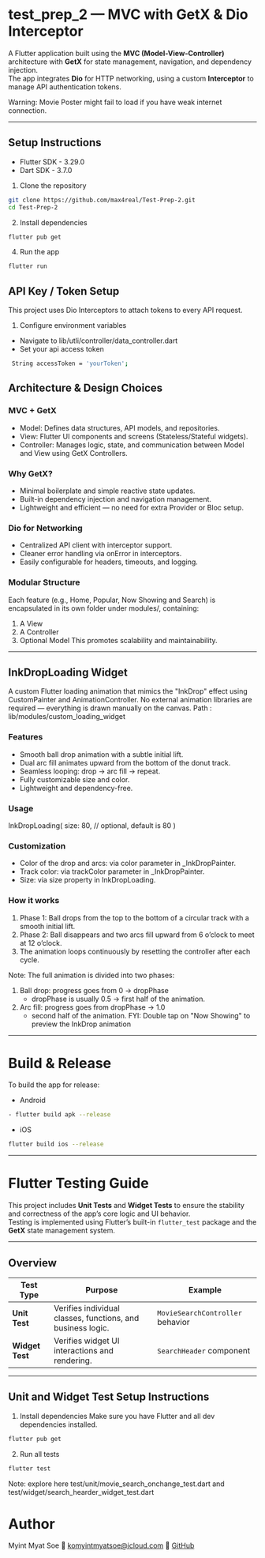 # test_prep_2 — MVC with GetX & Dio Interceptor

A Flutter application built using the **MVC (Model-View-Controller)** architecture with **GetX** for state management, navigation, and dependency injection.  
The app integrates **Dio** for HTTP networking, using a custom **Interceptor** to manage API authentication tokens.

Warning: Movie Poster might fail to load if you have weak internet connection.

---

## Setup Instructions

- Flutter SDK - 3.29.0 
- Dart SDK - 3.7.0 

1. Clone the repository
```bash
git clone https://github.com/max4real/Test-Prep-2.git
cd Test-Prep-2
```
2. Install dependencies
```bash
flutter pub get
```

4. Run the app
```bash
flutter run
```

## API Key / Token Setup
This project uses Dio Interceptors to attach tokens to every API request.
1. Configure environment variables
 - Navigate to lib/utli/controller/data_controller.dart 
 - Set your api access token 
 ```bash
  String accessToken = 'yourToken';
 ```   

## Architecture & Design Choices
### MVC + GetX
- Model: Defines data structures, API models, and repositories.
- View: Flutter UI components and screens (Stateless/Stateful widgets).
- Controller: Manages logic, state, and communication between Model and View using GetX Controllers.

### Why GetX?
- Minimal boilerplate and simple reactive state updates.
- Built-in dependency injection and navigation management.
- Lightweight and efficient — no need for extra Provider or Bloc setup.

### Dio for Networking
- Centralized API client with interceptor support.
- Cleaner error handling via onError in interceptors.
- Easily configurable for headers, timeouts, and logging.

### Modular Structure
Each feature (e.g., Home, Popular, Now Showing and Search) is encapsulated in its own folder under modules/, containing:
 1. A View
 2. A Controller
 3. Optional Model 
This promotes scalability and maintainability.

---

## InkDropLoading Widget
A custom Flutter loading animation that mimics the "InkDrop" effect using CustomPainter and AnimationController.
No external animation libraries are required — everything is drawn manually on the canvas.
Path : lib/modules/custom_loading_widget
### Features
 - Smooth ball drop animation with a subtle initial lift.
 - Dual arc fill animates upward from the bottom of the donut track.
 - Seamless looping: drop → arc fill → repeat.
 - Fully customizable size and color.
 - Lightweight and dependency-free.
### Usage
InkDropLoading(
  size: 80, // optional, default is 80
)
### Customization
 - Color of the drop and arcs: via color parameter in _InkDropPainter.
 - Track color: via trackColor parameter in _InkDropPainter.
 - Size: via size property in InkDropLoading.
### How it works
 1. Phase 1: Ball drops from the top to the bottom of a circular track with a smooth initial lift.
 2. Phase 2: Ball disappears and two arcs fill upward from 6 o’clock to meet at 12 o’clock.
 3. The animation loops continuously by resetting the controller after each cycle.

Note: The full animation is divided into two phases:
 1. Ball drop: progress goes from 0 -> dropPhase
    - dropPhase is usually 0.5 -> first half of the animation.
 2. Arc fill: progress goes from dropPhase -> 1.0
    - second half of the animation.
FYI: Double tap on "Now Showing" to preview the InkDrop animation

---

# Build & Release
To build the app for release:
- Android
 ```bash
 - flutter build apk --release
```
- iOS
```bash
flutter build ios --release
```

---

# Flutter Testing Guide

This project includes **Unit Tests** and **Widget Tests** to ensure the stability and correctness of the app’s core logic and UI behavior.  
Testing is implemented using Flutter’s built-in `flutter_test` package and the **GetX** state management system.

---

## Overview

| Test Type | Purpose | Example |
|------------|----------|----------|
| **Unit Test** | Verifies individual classes, functions, and business logic. | `MovieSearchController` behavior |
| **Widget Test** | Verifies widget UI interactions and rendering. | `SearchHeader` component |

---

## Unit and Widget Test Setup Instructions
1. Install dependencies
Make sure you have Flutter and all dev dependencies installed.
```bash
flutter pub get
```
2. Run all tests
```bash
flutter test
```
Note: explore here  test/unit/movie_search_onchange_test.dart and test/widget/search_hearder_widget_test.dart

# Author
Myint Myat Soe
📧 komyintmyatsoe@icloud.com
🔗 [GitHub](https://github.com/max4real)